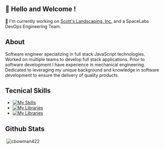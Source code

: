 ## 👋 Hello and Welcome !

🌱   I'm currently working on [Scott's Landscaping, Inc.](https://github.com/cbowman422/scottslandscaping) and a SpaceLabs DevOps Engineering Team.


## About 

Software engineer specializing in full stack JavaScript technologies. Worked on multiple teams to develop full stack applications. Prior to software development I have experience in mechanical engineering. Dedicated to leveraging my unique background and knowledge in software development to ensure the delivery of quality products.

## Tecnical Skills

- [![My Skills](https://skillicons.dev/icons?i=js,py,html,css,webflow)](https://skillicons.dev)
- [![My Libraries](https://skillicons.dev/icons?i=react,express,django,flask)](https://skillicons.dev)
- [![My Libraries](https://skillicons.dev/icons?i=aws,postgres,mongodb)](https://skillicons.dev)

## Github Stats

<p>&nbsp;<img align="center" src="https://github-readme-stats.vercel.app/api?username=cbowman422&show_icons=true&theme=dark&title_color=bdbdbd&text_color=bdbdbd&locale=en" alt="cbowman422" /></p>

